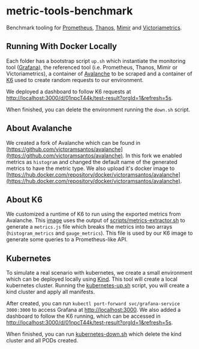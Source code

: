 # metric-tools-benchmark
Benchmark tooling for [Prometheus](https://prometheus.io), [Thanos](https://thanos.io/), [Mimir](https://grafana.com/oss/mimir/) and [Victoriametrics](https://victoriametrics.com/). 

## Running With Docker Locally

Each folder has a bootstrap script `up.sh` which instantiate the monitoring tool ([Grafana](https://grafana.com/)), the referenced tool
(i.e. Prometheus, Thanos, Mimir or Victoriametrics), a container of [Avalanche](https://github.com/prometheus-community/avalanche) 
to be scraped and a container of [K6](https://k6.io/) used to create random requests to our environment.

We deployed a dashboard to follow K6 requests at [http://localhost:3000/d/01npcT44k/test-result?orgId=1&refresh=5s](http://localhost:3000/d/01npcT44k/test-result?orgId=1&refresh=5s).

When finished, you can delete the environment running the `down.sh` script.

## About Avalanche

We created a fork of Avalanche which can be found in [https://github.com/victoramsantos/avalanche](https://github.com/victoramsantos/avalanche).
In this fork we enabled metrics as `histogram` and changed the default name of the generated metrics to have the metric type.
We also upload it's docker image to [https://hub.docker.com/repository/docker/victoramsantos/avalanche](https://hub.docker.com/repository/docker/victoramsantos/avalanche).


## About K6

We customized a runtime of K6 to run using the exported metrics from Avalanche. This [image](https://hub.docker.com/repository/docker/victoramsantos/k6) uses the output of [scripts/metrics-extractor.sh](scripts/metrics-extractor.sh)
to generate a `metrics.js` file which breaks the metrics into two arrays (`histogram_metrics` and `gauge_metrics`).
This file is used by our K6 image to generate some queries to a Prometheus-like API.

## Kubernetes

To simulate a real scenario with kubernetes, we create a small environment which can be deployed locally using [Kind](https://kind.sigs.k8s.io/).
This tool will create a local kubernetes cluster. Running the [kubernetes-up.sh](kubernetes-up.sh) script, you will create
a kind cluster and apply all manifests. 

After created, you can run `kubectl port-forward svc/grafana-service 3000:3000` to access Grafana at [http://localhost:3000](http://localhost:3000).
We also added a dashboard to follow the K6 running, which can be accessed in [http://localhost:3000/d/01npcT44k/test-result?orgId=1&refresh=5s](http://localhost:3000/d/01npcT44k/test-result?orgId=1&refresh=5s).

When finished, you can run [kubernetes-down.sh](kubernetes-down.sh) which delete the kind cluster and all PODs created.
